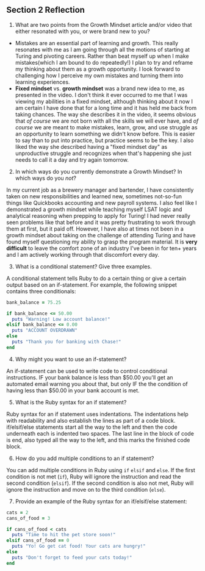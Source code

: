 ## Section 2 Reflection

1. What are two points from the Growth Mindset article and/or video that either resonated with you, or were brand new to you?

* Mistakes are an essential part of learning and growth.  This really resonates with me as I am going through all the motions of starting at Turing and pivoting careers.  Rather than beat myself up when I make mistakes(which I am bound to do repeatedly!) I plan to try and reframe my thinking about them as a growth opportunity.  I look forward to challenging how I perceive my own mistakes and turning them into learning experiences.
* **Fixed mindset** vs. **growth mindset** was a brand new idea to me, as presented in the video.  I don't think it ever occurred to me that I was viewing my abilities in a fixed mindset, although thinking about it now I am certain I have done that for a long time and it has held me back from taking chances.  The way she describes it in the video, it seems obvious that _of course_ we are not born with all the skills we will ever have, and _of course_ we are meant to make mistakes, learn, grow, and use struggle as an opportunity to learn something we didn't know before.  This is easier to say than to put into practice, but practice seems to be the key.  I also liked the way she described having a "fixed mindset day" as unproductive struggle and recognizes when that's happening she just needs to call it a day and try again tomorrow.

2. In which ways do you currently demonstrate a Growth Mindset? In which ways do you _not_?

In my current job as a brewery manager and bartender, I have consistently taken on new responsibilities and learned new, sometimes not-so-fun things like Quickbooks accounting and new payroll systems.  I also feel like I demonstrated a growth mindset while teaching myself LSAT logic and analytical reasoning when prepping to apply for Turing!  I had never really seen problems like that before and it was pretty frustrating to work through them at first, but it paid off.  However, I have also at times not been in a growth mindset about taking on the challenge of attending Turing and have found myself questioning my ability to grasp the program material.  It is **very difficult** to leave the comfort zone of an industry I've been in for ten+ years and I am actively working through that discomfort every day.  

3. What is a conditional statement? Give three examples.

A conditional statement tells Ruby to do a certain thing or give a certain output based on an if-statement. For example, the following snippet contains three conditionals:
```ruby
bank_balance = 75.25

if bank_balance <= 50.00
  puts "Warning! Low account balance!"
elsif bank_balance <= 0.00
  puts "ACCOUNT OVERDRAWN"
else
  puts "Thank you for banking with Chase!"
end
```

4. Why might you want to use an if-statement?

An if-statement can be used to write code to control conditional instructions.  IF your bank balance is less than $50.00 you'll get an automated email warning you about that, but only IF the the condition of having less than $50.00 in your bank account is met.

5. What is the Ruby syntax for an if statement?

Ruby syntax for an if statement uses indentations.  The indentations help with readability and also establish the lines as part of a code block.  if/elsif/else statements start all the way to the left and then the code underneath each is indented two spaces.  The last line in the block of code is end, also typed all the way to the left, and this marks the finished code block.

6. How do you add multiple conditions to an if statement?

You can add multiple conditions in Ruby using `if` `elsif` and `else`.  If the first condition is not met (`if`), Ruby will ignore the instruction and read the second condition (`elsif`).  If the second condition is also not met, Ruby will ignore the instruction and move on to the third condition (`else`).  

7. Provide an example of the Ruby syntax for an if/elsif/else statement:

```ruby
cats = 2
cans_of_food = 3

if cans_of_food < cats
  puts "Time to hit the pet store soon!"
elsif cans_of_food == 0
  puts "Yo! Go get cat food! Your cats are hungry!"
else
  puts "Don't forget to feed your cats today!"
end
```
